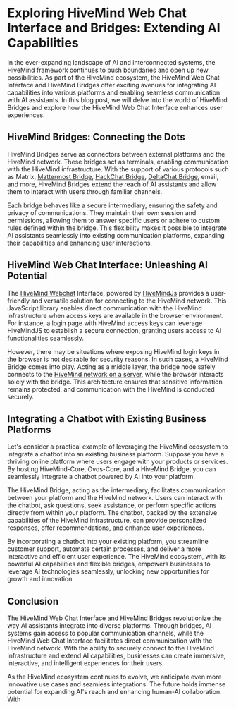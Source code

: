 # Exploring HiveMind Web Chat Interface and Bridges: Extending AI Capabilities

In the ever-expanding landscape of AI and interconnected systems, the HiveMind framework continues to push boundaries and open up new possibilities. As part of the HiveMind ecosystem, the HiveMind Web Chat Interface and HiveMind Bridges offer exciting avenues for integrating AI capabilities into various platforms and enabling seamless communication with AI assistants. In this blog post, we will delve into the world of HiveMind Bridges and explore how the HiveMind Web Chat Interface enhances user experiences.

## HiveMind Bridges: Connecting the Dots

HiveMind Bridges serve as connectors between external platforms and the HiveMind network.
These bridges act as terminals, enabling communication with the HiveMind infrastructure.
With the support of various protocols such as Matrix, [Mattermost Bridge](https://github.com/OpenJarbas/HiveMind_mattermost_bridge), [HackChat Bridge](https://github.com/OpenJarbas/HiveMind-HackChatBridge), [DeltaChat Bridge](https://github.com/JarbasHiveMind/HiveMind-deltachat-bridge), email, and more, HiveMind Bridges extend the reach of AI assistants and allow them to interact with users through familiar channels.

Each bridge behaves like a secure intermediary, ensuring the safety and privacy of communications.
They maintain their own session and permissions, allowing them to answer specific users or adhere to custom rules defined within the bridge. This flexibility makes it possible to integrate AI assistants seamlessly into existing communication platforms, expanding their capabilities and enhancing user interactions.

## HiveMind Web Chat Interface: Unleashing AI Potential

The [HiveMind Webchat](https://github.com/OpenJarbas/HiveMind-webchat) Interface, powered by [HiveMindJs](https://github.com/JarbasHiveMind/HiveMind-js) provides a user-friendly and versatile solution for connecting to the HiveMind network.
This JavaScript library enables direct communication with the HiveMind infrastructure when access keys are available in the browser environment.
For instance, a login page with HiveMind access keys can leverage HiveMindJS to establish a secure connection, granting users access to AI functionalities seamlessly.

However, there may be situations where exposing HiveMind login keys in the browser is not desirable for security reasons.
In such cases, a HiveMind Bridge comes into play. Acting as a middle layer, the bridge node safely connects to the [HiveMind network on a server](https://github.com/JarbasHiveMind/HiveMind-flask-template), while the browser interacts solely with the bridge.
This architecture ensures that sensitive information remains protected, and communication with the HiveMind is conducted securely.


## Integrating a Chatbot with Existing Business Platforms

Let's consider a practical example of leveraging the HiveMind ecosystem to integrate a chatbot into an existing business platform. Suppose you have a thriving online platform where users engage with your products or services. By hosting HiveMind-Core, Ovos-Core, and a HiveMind Bridge, you can seamlessly integrate a chatbot powered by AI into your platform.

The HiveMind Bridge, acting as the intermediary, facilitates communication between your platform and the HiveMind network. Users can interact with the chatbot, ask questions, seek assistance, or perform specific actions directly from within your platform. The chatbot, backed by the extensive capabilities of the HiveMind infrastructure, can provide personalized responses, offer recommendations, and enhance user experiences.

By incorporating a chatbot into your existing platform, you streamline customer support, automate certain processes, and deliver a more interactive and efficient user experience. The HiveMind ecosystem, with its powerful AI capabilities and flexible bridges, empowers businesses to leverage AI technologies seamlessly, unlocking new opportunities for growth and innovation.

## Conclusion

The HiveMind Web Chat Interface and HiveMind Bridges revolutionize the way AI assistants integrate into diverse platforms. Through bridges, AI systems gain access to popular communication channels, while the HiveMind Web Chat Interface facilitates direct communication with the HiveMind network. With the ability to securely connect to the HiveMind infrastructure and extend AI capabilities, businesses can create immersive, interactive, and intelligent experiences for their users.

As the HiveMind ecosystem continues to evolve, we anticipate even more innovative use cases and seamless integrations. The future holds immense potential for expanding AI's reach and enhancing human-AI collaboration. With